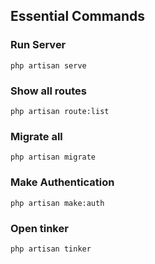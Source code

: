 ## Essential Commands

### Run Server

```
php artisan serve
```

### Show all routes

```
php artisan route:list
```

### Migrate all

```
php artisan migrate
```

### Make Authentication

```
php artisan make:auth
```

### Open tinker

```
php artisan tinker
```